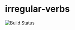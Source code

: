 # irregular-verbs
[![Build Status](https://travis-ci.org/iv522-sibsutis/irregular-verbs.svg?branch=master)](https://travis-ci.org/ubisoft97/iregular-verbs)

